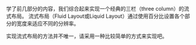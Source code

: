 学了前几部分的内容，我们综合起来实现一个经典的三栏（three column）的流式布局。
流式布局（Fluid Layout或Liquid Layout）通过使用百分比设置各个部分的宽度来适应不同的分辨率。

实现流式布局的方法并不唯一，请采用一种比较简单的方式来实现吧。
